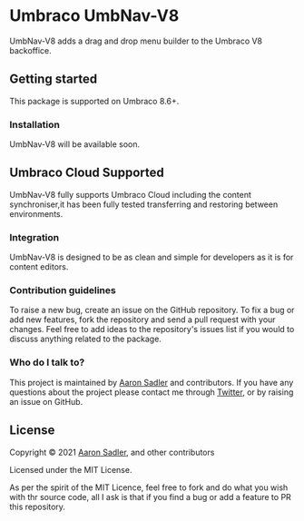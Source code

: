 # Umbraco UmbNav-V8

UmbNav-V8 adds a drag and drop menu builder to the Umbraco V8 backoffice.

## Getting started

This package is supported on Umbraco 8.6+.

### Installation

UmbNav-V8 will be available soon.

## Umbraco Cloud Supported

UmbNav-V8 fully supports Umbraco Cloud including the content synchroniser,it has been fully tested transferring and restoring between environments.

### Integration

UmbNav-V8 is designed to be as clean and simple for developers as it is for content editors.


### Contribution guidelines

To raise a new bug, create an issue on the GitHub repository. To fix a bug or add new features, fork the repository and send a pull request with your changes. Feel free to add ideas to the repository's issues list if you would to discuss anything related to the package.

### Who do I talk to?
This project is maintained by [Aaron Sadler](https://aaronsadler.uk) and contributors. If you have any questions about the project please contact me through [Twitter](https://twitter.com/AaronSadlerUK), or by raising an issue on GitHub.

## License

Copyright &copy; 2021 [Aaron Sadler](https://aaronsadler.uk), and other contributors

Licensed under the MIT License.

As per the spirit of the MIT Licence, feel free to fork and do what you wish with thr source code, all I ask is that if you find a bug or add a feature to PR this repository.
